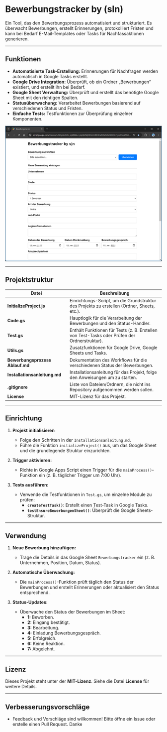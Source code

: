 # Bewerbungstracker by (sIn)

Ein Tool, das den Bewerbungsprozess automatisiert und strukturiert. Es überwacht Bewerbungen, erstellt Erinnerungen, protokolliert Fristen und kann bei Bedarf E-Mail-Templates oder Tasks für Nachfassaktionen generieren.

---

## Funktionen

- **Automatisierte Task-Erstellung:** Erinnerungen für Nachfragen werden automatisch in Google Tasks erstellt.
- **Google Drive Integration:** Überprüft, ob ein Ordner „Bewerbungen“ existiert, und erstellt ihn bei Bedarf.
- **Google Sheet Verwaltung:** Überprüft und erstellt das benötigte Google Sheet mit den richtigen Spalten.
- **Statusüberwachung:** Verarbeitet Bewerbungen basierend auf verschiedenen Status und Fristen.
- **Einfache Tests:** Testfunktionen zur Überprüfung einzelner Komponenten.

![Webformular](./BilderDoku/Webformular.png "Eingabemaske-Bewerbungstracker")

---

## Projektstruktur

| **Datei**                       | **Beschreibung**                                                                              |
| ------------------------------- | --------------------------------------------------------------------------------------------- |
| **InitializeProject.js**        | Einrichtungs-Script, um die Grundstruktur des Projekts zu erstellen (Ordner, Sheets, etc.).   |
| **Code.gs**                     | Hauptlogik für die Verarbeitung der Bewerbungen und den Status-Handler.                       |
| **Test.gs**                     | Enthält Funktionen für Tests (z. B. Erstellen von Test-Tasks oder Prüfen der Ordnerstruktur). |
| **Utils.gs**                    | Zusatzfunktionen für Google Drive, Google Sheets und Tasks.                                   |
| **Bewerbungsprozess Ablauf.md** | Dokumentation des Workflows für die verschiedenen Status der Bewerbungen.                     |
| **Installationsanleitung.md**   | Installationsanleitung für das Projekt, folge den Anweisungen um zu starten.                  |
| **.gitignore**                  | Liste von Dateien/Ordnern, die nicht ins Repository aufgenommen werden sollen.                |
| **License**                     | MIT-Lizenz für das Projekt.                                                                   |

---

## Einrichtung

1. **Projekt initialisieren**

   - Folge den Schritten in der `Installationsanleitung.md`.
   - Führe die Funktion `initializeProject()` aus, um das Google Sheet und die grundlegende Struktur einzurichten.

2. **Trigger aktivieren:**

   - Richte in Google Apps Script einen Trigger für die `mainProcess()`-Funktion ein (z. B. täglicher Trigger um 7:00 Uhr).

3. **Tests ausführen:**

   - Verwende die Testfunktionen in `Test.gs`, um einzelne Module zu prüfen:
     - **`createTestTask()`**: Erstellt einen Test-Task in Google Tasks.
     - **`testEnsureBewerbungenSheet()`**: Überprüft die Google Sheets-Struktur.

---

## Verwendung

1. **Neue Bewerbung hinzufügen:**

   - Trage die Details in das Google Sheet `Bewerbungstracker` ein (z. B. Unternehmen, Position, Datum, Status).

2. **Automatische Überwachung:**

   - Die `mainProcess()`-Funktion prüft täglich den Status der Bewerbungen und erstellt Erinnerungen oder aktualisiert den Status entsprechend.

3. **Status-Updates:**

   - Überwache den Status der Bewerbungen im Sheet:
     - **1:** Beworben.
     - **2:** Eingang bestätigt.
     - **3:** Bearbeitung.
     - **4:** Einladung Bewerbungsgespräch.
     - **5:** Erfolgreich.
     - **6:** Keine Reaktion.
     - **7:** Abgelehnt.

---

## Lizenz

Dieses Projekt steht unter der **MIT-Lizenz**. Siehe die Datei **License** für weitere Details.

---

## Verbesserungsvorschläge

- Feedback und Vorschläge sind willkommen! Bitte öffne ein Issue oder erstelle einen Pull Request. Danke
